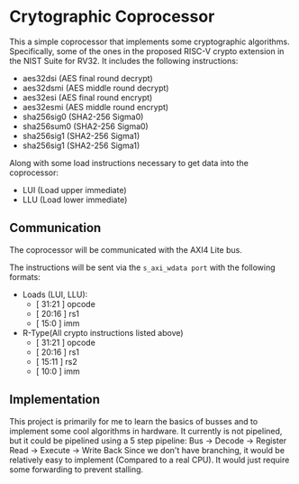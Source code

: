 # Crytographic Coprocessor
This a simple coprocessor that implements some cryptographic algorithms. Specifically, some of the ones in
the proposed RISC-V crypto extension in the NIST Suite for RV32.
It includes the following instructions:
- aes32dsi (AES final round decrypt)
- aes32dsmi (AES middle round decrypt)
- aes32esi (AES final round encrypt)
- aes32esmi (AES  middle round encrypt)
- sha256sig0 (SHA2-256 Sigma0)
- sha256sum0 (SHA2-256 Sigma0)
- sha256sig1 (SHA2-256 Sigma1)
- sha256sig1 (SHA2-256 Sigma1) 

Along with some load instructions necessary to get data into the coprocessor:
- LUI (Load upper immediate)
- LLU (Load lower immediate)


## Communication
The coprocessor will be communicated with the AXI4 Lite bus.

The instructions will be sent via the `s_axi_wdata port` with the following formats:

- Loads (LUI, LLU): 
  - [ 31:21 ] opcode
  - [ 20:16 ] rs1
  - [ 15:0 ] imm
- R-Type(All crypto instructions listed above)
  - [ 31:21 ] opcode
  - [ 20:16 ] rs1
  - [ 15:11 ] rs2
  - [ 10:0 ] imm

## Implementation
This project is primarily for me to learn the basics of busses and to implement some cool algorithms in hardware. It currently is not pipelined, but it could be pipelined using a 5 step pipeline:
Bus -> Decode -> Register Read -> Execute -> Write Back
Since we don't have branching, it would be relatively easy to implement (Compared to a real CPU). It would just require some forwarding to prevent stalling.
